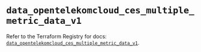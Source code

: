 # `data_opentelekomcloud_ces_multiple_metric_data_v1`

Refer to the Terraform Registry for docs: [`data_opentelekomcloud_ces_multiple_metric_data_v1`](https://registry.terraform.io/providers/opentelekomcloud/opentelekomcloud/1.36.51/docs/data-sources/ces_multiple_metric_data_v1).
